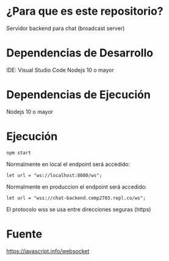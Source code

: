 # ¿Para que es este repositorio?

Servidor backend para chat (broadcast server)

# Dependencias de Desarrollo

IDE: Visual Studio Code
Nodejs 10 o mayor

# Dependencias de Ejecución

Nodejs 10 o mayor

# Ejecución

    npm start

Normalmente en local el endpoint será accedido:

    let url = "ws://localhost:8080/ws";

Normalmente en produccion el endpoint será accedido:

    let url = "wss://chat-backend.cemp2703.repl.co/ws";

El protocolo wss se usa entre direcciones seguras (https)

# Fuente

https://javascript.info/websocket
